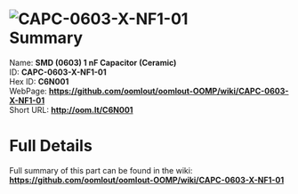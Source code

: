 
![CAPC-0603-X-NF1-01](https://github.com/oomlout/oomlout-OOMP/blob/master/parts/CAPC-0603-X-NF1-01/CAPC-0603-X-NF1-01_420.jpg)   
Summary
=================
  
Name: __SMD (0603) 1 nF Capacitor (Ceramic)__    
ID: __CAPC-0603-X-NF1-01__   
Hex ID: __C6N001__   
WebPage: __https://github.com/oomlout/oomlout-OOMP/wiki/CAPC-0603-X-NF1-01__   
Short URL: __http://oom.lt/C6N001__   

Full Details
==========================
Full summary of this part can be found in the wiki:   
__https://github.com/oomlout/oomlout-OOMP/wiki/CAPC-0603-X-NF1-01__    


